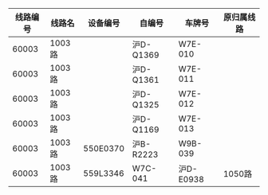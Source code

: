 
| 线路编号 | 线路名 | 设备编号 | 自编号 | 车牌号 | 原归属线路 |
| --- | --- | --- | --- | --- | --- |
|60003|1003路||沪D-Q1369|W7E-010|
|60003|1003路||沪D-Q1361|W7E-011|
|60003|1003路||沪D-Q1325|W7E-012|
|60003|1003路||沪D-Q1169|W7E-013|
|60003|1003路|550E0370|沪B-R2223|W9B-039|
|60003|1003路|559L3346|W7C-041|沪D-E0938|1050路|
